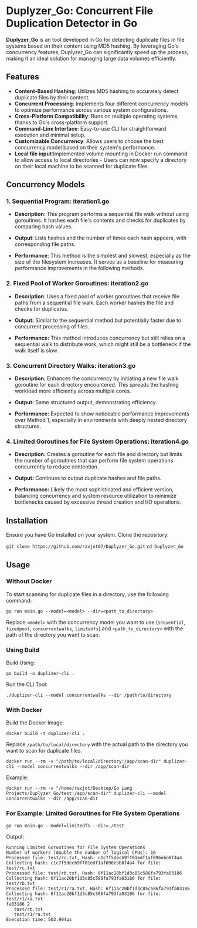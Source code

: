 #  Duplyzer_Go: Concurrent File Duplication Detector in Go

**Duplyzer_Go** is an tool developed in Go for detecting duplicate files in file systems based on their content using MD5 hashing. By leveraging Go's concurrency features, Duplyzer_Go can significantly speed up the process, making it an ideal solution for managing large data volumes efficiently.

## Features

-   **Content-Based Hashing**: Utilizes MD5 hashing to accurately detect duplicate files by their content.
-   **Concurrent Processing**: Implements four different concurrency models to optimize performance across various system configurations.
-   **Cross-Platform Compatibility**: Runs on multiple operating systems, thanks to Go's cross-platform support.
-   **Command-Line Interface**: Easy-to-use CLI for straightforward execution and minimal setup.
-   **Customizable Concurrency**: Allows users to choose the best concurrency model based on their system's performance.
- **Local file input**:Implemented volume mounting in Docker run command to allow access to local directories - Users can now specify a directory on their local machine to be scanned for duplicate files

## Concurrency Models

### 1. Sequential Program: iteration1.go

-   **Description**: This program performs a sequential file walk without using goroutines. It hashes each file's contents and checks for duplicates by comparing hash values. 
    
-   **Output**: Lists hashes and the number of times each hash appears, with corresponding file paths.
    
-   **Performance**: This method is the simplest and slowest, especially as the size of the filesystem increases. It serves as a baseline for measuring performance improvements in the following methods.
    

### 2.  Fixed Pool of Worker Goroutines: iteration2.go 

-   **Description**: Uses a fixed pool of worker goroutines that receive file paths from a sequential file walk. Each worker hashes the file and checks for duplicates.
      
-   **Output:** Similar to the sequential method but potentially faster due to concurrent processing of files.
    
-   **Performance:** This method introduces concurrency but still relies on a sequential walk to distribute work, which might still be a bottleneck if the walk itself is slow. 

### 3. Concurrent Directory Walks: iteration3.go 

  

- **Description:** Enhances the concurrency by initiating a new file walk goroutine for each directory encountered. This spreads the hashing workload more efficiently across multiple cores.

  

- **Output:** Same structured output, demonstrating efficiency.

- **Performance:** Expected to show noticeable performance improvements over Method 1, especially in environments with deeply nested directory structures.

  

### 4. Limited Goroutines for File System Operations: iteration4.go 

  

- **Description:** Creates a goroutine for each file and directory but limits the number of goroutines that can perform file system operations concurrently to reduce contention.

  

- **Output:** Continues to output duplicate hashes and file paths.

- **Performance:** Likely the most sophisticated and efficient version, balancing concurrency and system resource utilization to minimize bottlenecks caused by excessive thread creation and I/O operations.

## Installation

Ensure you have Go installed on your system.
Clone the repository:

`git clone https://github.com/ravjot07/Duplyzer_Go.git`
`cd Duplyzer_Go`

## Usage
### Without Docker
To start scanning for duplicate files in a directory, use the following command:

`go run main.go --model=<model> --dir=<path_to_directory>` 

Replace `<model>` with the concurrency model you want to use (`sequential`, `fixedpool`, `concurrentwalks`, `limitedfs`) and `<path_to_directory>` with the path of the directory you want to scan.
###  Using Build 
Build Using:

`go build -o duplizer-cli .`

Run the CLI Tool:

`./duplizer-cli --model concurrentwalks --dir /path/to/directory`


### With Docker 
Build the Docker Image:

`docker build -t duplizer-cli .`

Replace `/path/to/local/directory` with the actual path to the directory you want to scan for duplicate files.

```
docker run --rm -v "/path/to/local/directory:/app/scan-dir" duplizer-cli --model concurrentwalks --dir /app/scan-dir
```
Example:
```
docker run --rm -v "/home/ravjot/Desktop/Go Lang Projects/Duplyzer_Go/test:/app/scan-dir" duplizer-cli --model concurrentwalks --dir /app/scan-dir
```

### For Example: Limited Goroutines for File System Operations
`go run main.go --model=limitedfs --dir=./test` 

Output:
```
Running Limited Goroutines for File System Operations
Number of workers (double the number of logical CPUs): 16
Processed file: test/rc.txt, Hash: c1c7f5decb9ff01edf1af096ebb8f4a4
Collecting hash: c1c7f5decb9ff01edf1af096ebb8f4a4 for file: test/rc.txt
Processed file: test/rb.txt, Hash: 6f11ac20bf1d3c85c586fa793fa03186
Collecting hash: 6f11ac20bf1d3c85c586fa793fa03186 for file: test/rb.txt
Processed file: test/r1/ra.txt, Hash: 6f11ac20bf1d3c85c586fa793fa03186
Collecting hash: 6f11ac20bf1d3c85c586fa793fa03186 for file: test/r1/ra.txt
fa03186 2
   test/rb.txt
   test/r1/ra.txt
Execution time: 503.904µs
  ```
  


